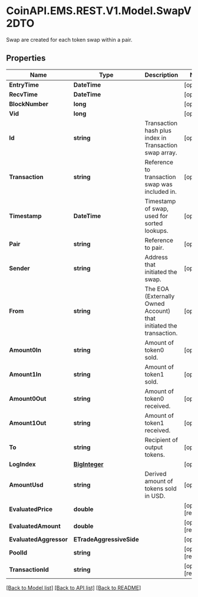 # CoinAPI.EMS.REST.V1.Model.SwapV2DTO
Swap are created for each token swap within a pair.

## Properties

Name | Type | Description | Notes
------------ | ------------- | ------------- | -------------
**EntryTime** | **DateTime** |  | [optional] 
**RecvTime** | **DateTime** |  | [optional] 
**BlockNumber** | **long** |  | [optional] 
**Vid** | **long** |  | [optional] 
**Id** | **string** | Transaction hash plus index in Transaction swap array. | [optional] 
**Transaction** | **string** | Reference to transaction swap was included in. | [optional] 
**Timestamp** | **DateTime** | Timestamp of swap, used for sorted lookups. | [optional] 
**Pair** | **string** | Reference to pair. | [optional] 
**Sender** | **string** | Address that initiated the swap. | [optional] 
**From** | **string** | The EOA (Externally Owned Account) that initiated the transaction. | [optional] 
**Amount0In** | **string** | Amount of token0 sold. | [optional] 
**Amount1In** | **string** | Amount of token1 sold. | [optional] 
**Amount0Out** | **string** | Amount of token0 received. | [optional] 
**Amount1Out** | **string** | Amount of token1 received. | [optional] 
**To** | **string** | Recipient of output tokens. | [optional] 
**LogIndex** | [**BigInteger**](BigInteger.md) |  | [optional] 
**AmountUsd** | **string** | Derived amount of tokens sold in USD. | [optional] 
**EvaluatedPrice** | **double** |  | [optional] [readonly] 
**EvaluatedAmount** | **double** |  | [optional] [readonly] 
**EvaluatedAggressor** | **ETradeAggressiveSide** |  | [optional] 
**PoolId** | **string** |  | [optional] [readonly] 
**TransactionId** | **string** |  | [optional] [readonly] 

[[Back to Model list]](../README.md#documentation-for-models) [[Back to API list]](../README.md#documentation-for-api-endpoints) [[Back to README]](../README.md)

